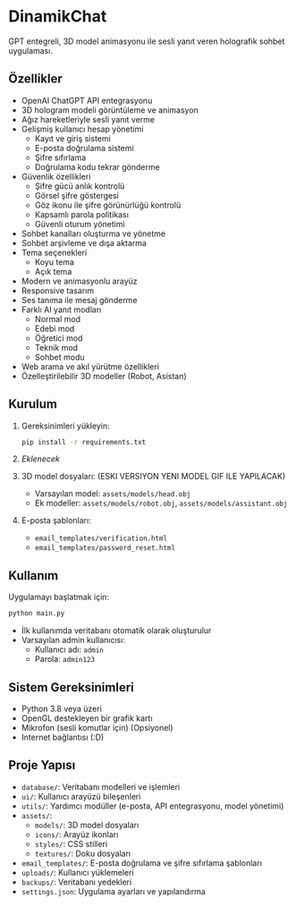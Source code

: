 # DinamikChat

GPT entegreli, 3D model animasyonu ile sesli yanıt veren holografik sohbet uygulaması.

## Özellikler

- OpenAI ChatGPT API entegrasyonu
- 3D hologram modeli görüntüleme ve animasyon
- Ağız hareketleriyle sesli yanıt verme
- Gelişmiş kullanıcı hesap yönetimi
  - Kayıt ve giriş sistemi
  - E-posta doğrulama sistemi
  - Şifre sıfırlama
  - Doğrulama kodu tekrar gönderme
- Güvenlik özellikleri
  - Şifre gücü anlık kontrolü
  - Görsel şifre göstergesi
  - Göz ikonu ile şifre görünürlüğü kontrolü
  - Kapsamlı parola politikası
  - Güvenli oturum yönetimi
- Sohbet kanalları oluşturma ve yönetme
- Sohbet arşivleme ve dışa aktarma
- Tema seçenekleri
  - Koyu tema
  - Açık tema
- Modern ve animasyonlu arayüz
- Responsive tasarım
- Ses tanıma ile mesaj gönderme
- Farklı AI yanıt modları
  - Normal mod
  - Edebi mod
  - Öğretici mod
  - Teknik mod
  - Sohbet modu
- Web arama ve akıl yürütme özellikleri
- Özelleştirilebilir 3D modeller (Robot, Asistan)

## Kurulum

1. Gereksinimleri yükleyin:
   ```bash
   pip install -r requirements.txt
   ```

2. *Eklenecek*

3. 3D model dosyaları: (ESKI VERSIYON YENI MODEL GIF ILE YAPILACAK)
   - Varsayılan model: `assets/models/head.obj`
   - Ek modeller: `assets/models/robot.obj`, `assets/models/assistant.obj`

4. E-posta şablonları:
   - `email_templates/verification.html`
   - `email_templates/password_reset.html`

## Kullanım

Uygulamayı başlatmak için:

```bash
python main.py
```

- İlk kullanımda veritabanı otomatik olarak oluşturulur
- Varsayılan admin kullanıcısı:
  - Kullanıcı adı: `admin`
  - Parola: `admin123`

## Sistem Gereksinimleri

- Python 3.8 veya üzeri
- OpenGL destekleyen bir grafik kartı
- Mikrofon (sesli komutlar için) (Opsiyonel)
- Internet bağlantısı (:D)

## Proje Yapısı

- `database/`: Veritabanı modelleri ve işlemleri
- `ui/`: Kullanıcı arayüzü bileşenleri
- `utils/`: Yardımcı modüller (e-posta, API entegrasyonu, model yönetimi)
- `assets/`: 
  - `models/`: 3D model dosyaları
  - `icons/`: Arayüz ikonları
  - `styles/`: CSS stilleri
  - `textures/`: Doku dosyaları
- `email_templates/`: E-posta doğrulama ve şifre sıfırlama şablonları
- `uploads/`: Kullanıcı yüklemeleri
- `backups/`: Veritabanı yedekleri
- `settings.json`: Uygulama ayarları ve yapılandırma
